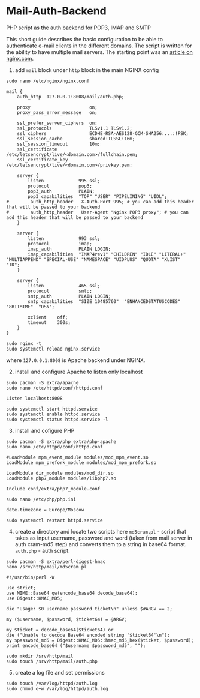 # Mail-Auth-Backend
PHP script as the auth backend for POP3, IMAP and SMTP

This short guide describes the basic configuration to be able to authenticate e-mail clients in the different domains.
The script is written for the ability to have multiple mail servers.
The starting point was an [article on nginx.com](https://www.nginx.com/resources/wiki/start/topics/examples/imapauthenticatewithapachephpscript/).

1. add `mail` block under `http` block in the main NGINX config
```
sudo nano /etc/nginx/nginx.conf
```
```
mail {
    auth_http  127.0.0.1:8008/mail/auth.php;

    proxy                      on;
    proxy_pass_error_message   on;

    ssl_prefer_server_ciphers  on;
    ssl_protocols              TLSv1.1 TLSv1.2;
    ssl_ciphers                ECDHE-RSA-AES128-GCM-SHA256:...:!PSK;
    ssl_session_cache          shared:TLSSL:16m;
    ssl_session_timeout        10m;
    ssl_certificate            /etc/letsencrypt/live/<domain.com>/fullchain.pem;
    ssl_certificate_key        /etc/letsencrypt/live/<domain.com>/privkey.pem;
 
    server {
        listen             995 ssl;
        protocol           pop3;
        pop3_auth          PLAIN;
        pop3_capabilities  "TOP" "USER" "PIPELINING" "UIDL";
#        auth_http_header   X-Auth-Port 995; # you can add this header that will be passed to your backend
#        auth_http_header   User-Agent "Nginx POP3 proxy"; # you can add this header that will be passed to your backend
    }

    server {
        listen             993 ssl;
        protocol           imap;
        imap_auth          PLAIN LOGIN;
        imap_capabilities  "IMAP4rev1" "CHILDREN" "IDLE" "LITERAL+" "MULTIAPPEND" "SPECIAL-USE" "NAMESPACE" "UIDPLUS" "QUOTA" "XLIST" "ID";
    }

    server {
        listen             465 ssl;
        protocol           smtp;
        smtp_auth          PLAIN LOGIN;
        smtp_capabilities  "SIZE 10485760"  "ENHANCEDSTATUSCODES"  "8BITMIME"  "DSN";
 
        xclient    off;
        timeout    300s;
    }
}
```
```
sudo nginx -t
sudo systemctl reload nginx.service
```
where `127.0.0.1:8008` is Apache backend under NGINX.

2. install and configure Apache to listen only localhost
```
sudo pacman -S extra/apache
sudo nano /etc/httpd/conf/httpd.conf
```
```
Listen localhost:8008
```
```
sudo systemctl start httpd.service
sudo systemctl enable httpd.service
sudo systemctl status httpd.service -l
```

3. install and cofigure PHP
```
sudo pacman -S extra/php extra/php-apache
sudo nano /etc/httpd/conf/httpd.conf
```
```
#LoadModule mpm_event_module modules/mod_mpm_event.so
LoadModule mpm_prefork_module modules/mod_mpm_prefork.so

LoadModule dir_module modules/mod_dir.so
LoadModule php7_module modules/libphp7.so

Include conf/extra/php7_module.conf
```
```
sudo nano /etc/php/php.ini
```
```
date.timezone = Europe/Moscow
```
```
sudo systemctl restart httpd.service
```

4. create a directory and locate two scripts here
`md5cram.pl` - script that takes as input username, password and word (taken from mail server in auth cram-md5 step) and converts them to a string in base64 format.
`auth.php` - auth script.
```
sudo pacman -S extra/perl-digest-hmac
nano /srv/http/mail/md5cram.pl
```
```
#!/usr/bin/perl -W
 
use strict;
use MIME::Base64 qw(encode_base64 decode_base64);
use Digest::HMAC_MD5;
 
die "Usage: $0 username password ticket\n" unless $#ARGV == 2;
 
my ($username, $password, $ticket64) = @ARGV;
 
my $ticket = decode_base64($ticket64) or
die ("Unable to decode Base64 encoded string '$ticket64'\n");
my $password_md5 = Digest::HMAC_MD5::hmac_md5_hex($ticket, $password);
print encode_base64 ("$username $password_md5", "");
```
```
sudo mkdir /srv/http/mail
sudo touch /srv/http/mail/auth.php
```

5. create a log file and set permissions
```
sudo touch /var/log/httpd/auth.log
sudo chmod o+w /var/log/httpd/auth.log
```
